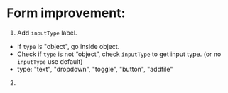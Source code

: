 # Form improvement:

1. Add `inputType` label. 

* If `type` is "object", go inside object.
* Check if `type` is not “object”, check `inputType` to get input type. (or no `inputType` use default)
* type: "text", "dropdown", "toggle", "button", "addfile"

2. 

